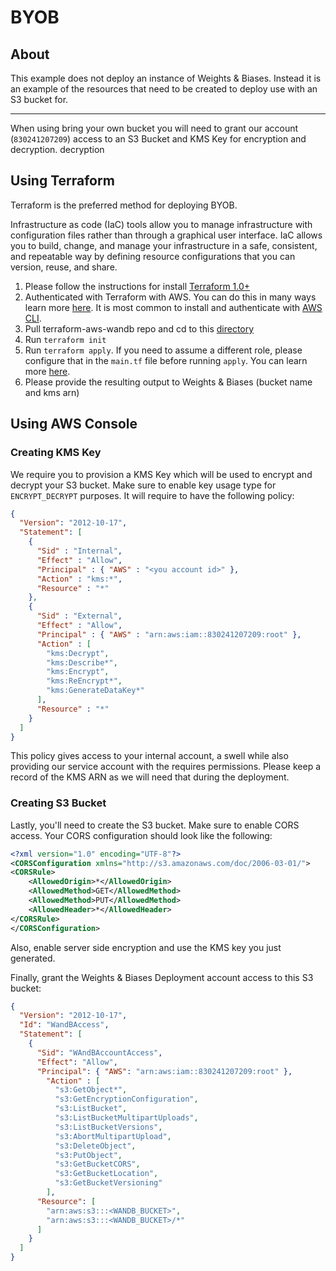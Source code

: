 # BYOB

## About

This example does not deploy an instance of Weights & Biases. Instead it is an
example of the resources that need to be created to deploy use with an S3 bucket
for.

---

When using bring your own bucket you will need to grant our account
(`830241207209`) access to an S3 Bucket and KMS Key for encryption and decryption.
decryption

## Using Terraform

Terraform is the preferred method for deploying BYOB.

Infrastructure as code (IaC) tools allow you to manage infrastructure with
configuration files rather than through a graphical user interface. IaC
allows you to build, change, and manage your infrastructure in a safe,
consistent, and repeatable way by defining resource configurations that you
can version, reuse, and share.

1. Please follow the instructions for install [Terraform
   1.0+](https://learn.hashicorp.com/tutorials/terraform/install-cli)
2. Authenticated with Terraform with AWS. You can do this in many ways learn
   more
   [here](https://registry.terraform.io/providers/hashicorp/aws/latest/docs#authentication-and-configuration).
   It is most common to install and authenticate with [AWS
   CLI](https://docs.aws.amazon.com/cli/latest/userguide/cli-configure-quickstart.html).
3. Pull terraform-aws-wandb repo and cd to this
   [directory](https://github.com/wandb/terraform-aws-wandb/tree/main/examples/byob)
4. Run `terraform init`
5. Run `terraform apply`. If you need to assume a different role, please
   configure that in the `main.tf` file before running `apply`. You can learn
   more
   [here](https://registry.terraform.io/providers/hashicorp/aws/latest/docs#assuming-an-iam-role).
6. Please provide the resulting output to Weights & Biases (bucket name and kms arn)

## Using AWS Console

### Creating KMS Key

We require you to provision a KMS Key which will be used to encrypt and decrypt
your S3 bucket. Make sure to enable key usage type for `ENCRYPT_DECRYPT`
purposes. It will require to have the following policy:

```json
{
  "Version": "2012-10-17",
  "Statement": [
    {
      "Sid" : "Internal",
      "Effect" : "Allow",
      "Principal" : { "AWS" : "<you account id>" },
      "Action" : "kms:*",
      "Resource" : "*"
    },
    {
      "Sid" : "External",
      "Effect" : "Allow",
      "Principal" : { "AWS" : "arn:aws:iam::830241207209:root" },
      "Action" : [
        "kms:Decrypt",
        "kms:Describe*",
        "kms:Encrypt",
        "kms:ReEncrypt*",
        "kms:GenerateDataKey*"
      ],
      "Resource" : "*"
    }
  ]
}
```

This policy gives access to your internal account, a swell while also providing
our service account with the requires permissions. Please keep a record of the
KMS ARN as we will need that during the deployment.

### Creating S3 Bucket

Lastly, you'll need to create the S3 bucket. Make sure to enable CORS access. Your CORS configuration should look like the following:

```xml
<?xml version="1.0" encoding="UTF-8"?>
<CORSConfiguration xmlns="http://s3.amazonaws.com/doc/2006-03-01/">
<CORSRule>
    <AllowedOrigin>*</AllowedOrigin>
    <AllowedMethod>GET</AllowedMethod>
    <AllowedMethod>PUT</AllowedMethod>
    <AllowedHeader>*</AllowedHeader>
</CORSRule>
</CORSConfiguration>
```

Also, enable server side encryption and use the KMS key you just generated.

Finally, grant the Weights & Biases Deployment account access to this S3 bucket:

```json
{
  "Version": "2012-10-17",
  "Id": "WandBAccess",
  "Statement": [
    {
      "Sid": "WAndBAccountAccess",
      "Effect": "Allow",
      "Principal": { "AWS": "arn:aws:iam::830241207209:root" },
        "Action" : [
          "s3:GetObject*",
          "s3:GetEncryptionConfiguration",
          "s3:ListBucket",
          "s3:ListBucketMultipartUploads",
          "s3:ListBucketVersions",
          "s3:AbortMultipartUpload",
          "s3:DeleteObject",
          "s3:PutObject",
          "s3:GetBucketCORS",
          "s3:GetBucketLocation",
          "s3:GetBucketVersioning"
        ],
      "Resource": [
        "arn:aws:s3:::<WANDB_BUCKET>",
        "arn:aws:s3:::<WANDB_BUCKET>/*"
      ]
    }
  ]
}
```
